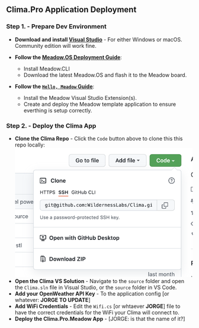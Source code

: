 ## Clima.Pro Application Deployment

### Step 1. - Prepare Dev Environment

 * **Download and install [Visual Studio](https://visualstudio.microsoft.com/)** - For either Windows or macOS. Community edition will work fine.

 * **Follow the [Meadow.OS Deployment Guide](http://developer.wildernesslabs.co/Meadow/Getting_Started/Deploying_Meadow/)**:
   * Install Meadow.CLI
   * Download the latest Meadow.OS and flash it to the Meadow board.

 * **Follow the [`Hello, Meadow` Guide](http://developer.wildernesslabs.co/Meadow/Getting_Started/Hello_World/)**:
   * Install the Meadow Visual Studio Extension(s).
   * Create and deploy the Meadow template application to ensure everthing is setup correctly.


### Step 2. - Deploy the Clima App

 * **Clone the Clima Repo** - Click the `Code` button above to clone this this repo locally:
   ![](GitHub_Clone.png)
 * **Open the Clima VS Solution** - Navigate to the `source` folder and open the `Clima.sln` file in Visual Studio, or the `source` folder in VS Code.
 * **Add your OpenWeather API Key** - To the application config [or whatever: **JORGE TO UPDATE**]
 * **Add WiFi Credentials** - Edit the `Wifi.cs` [or whtaever **JORGE**] file to have the correct credentials for the WiFi your Clima will connect to.
 * **Deploy the Clima.Pro.Meadow App** - [JORGE: is that the name of it?]
